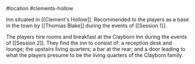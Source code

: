 #location #clements-hollow 

Inn situated in [[Clement's Hollow]]. Recommended to the players as a base in the town by [[Thomias Blake]] during the events of [[Session 1]].

The players hire rooms and breakfast at the Clayborn Inn during the events of [[Session 2]]. They find the inn to consist of: a reception desk and lounge; the upstairs living quarters; a bar at the rear; and a door leading to what the players presume to be the living quarters of the Clayborn family.
